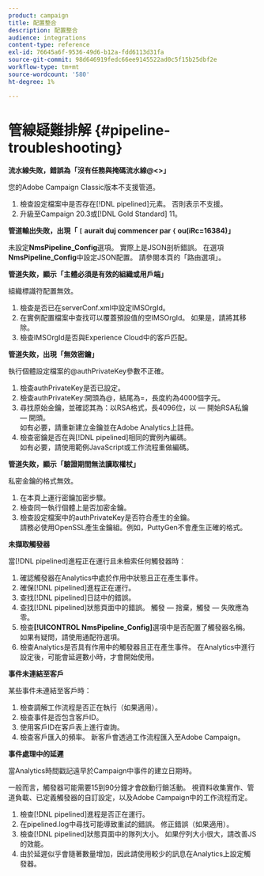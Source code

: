 ```yaml
---
product: campaign
title: 配置整合
description: 配置整合
audience: integrations
content-type: reference
exl-id: 76645a6f-9536-49d6-b12a-fdd6113d31fa
source-git-commit: 98d646919fedc66ee9145522ad0c5f15b25dbf2e
workflow-type: tm+mt
source-wordcount: '580'
ht-degree: 1%

---
```


# 管線疑難排解 {#pipeline-troubleshooting}

**流水線失敗，錯誤為「沒有任務與掩碼流水線@&lt;>」**

您的Adobe Campaign Classic版本不支援管道。

1. 檢查設定檔案中是否存在[!DNL pipelined]元素。 否則表示不支援。
1. 升級至Campaign 20.3或[!DNL Gold Standard] 11。

**管道輸出失敗，出現「 `[` aurait duj commencer par  `{` ou(iRc=16384)」**

未設定&#x200B;**NmsPipeline_Config**選項。 實際上是JSON剖析錯誤。
在選項**NmsPipeline_Config**&#x200B;中設定JSON配置。 請參閱本頁的「路由選項」。

**管道失敗，顯示「主體必須是有效的組織或用戶端」**

組織標識符配置無效。

1. 檢查是否已在serverConf.xml中設定IMSOrgId。
1. 在實例配置檔案中查找可以覆蓋預設值的空IMSOrgId。 如果是，請將其移除。
1. 檢查IMSOrgId是否與Experience Cloud中的客戶匹配。

**管道失敗，出現「無效密鑰」**

執行個體設定檔案的@authPrivateKey參數不正確。

1. 檢查authPrivateKey是否已設定。
1. 檢查authPrivateKey:開頭為@，結尾為=，長度約為4000個字元。
1. 尋找原始金鑰，並確認其為：以RSA格式，長4096位，以 — 開始RSA私鑰 — 開頭。
   <br> 如有必要，請重新建立金鑰並在Adobe Analytics上註冊。
1. 檢查密鑰是否在與[!DNL pipelined]相同的實例內編碼。 <br>如有必要，請使用範例JavaScript或工作流程重做編碼。

**管道失敗，顯示「驗證期間無法讀取權杖」**

私密金鑰的格式無效。

1. 在本頁上運行密鑰加密步驟。
1. 檢查同一執行個體上是否加密金鑰。
1. 檢查設定檔案中的authPrivateKey是否符合產生的金鑰。 <br>請務必使用OpenSSL產生金鑰組。例如，PuttyGen不會產生正確的格式。

**未擷取觸發器**

當[!DNL pipelined]進程正在運行且未檢索任何觸發器時：

1. 確認觸發器在Analytics中處於作用中狀態且正在產生事件。
1. 確保[!DNL pipelined]進程正在運行。
1. 查找[!DNL pipelined]日誌中的錯誤。
1. 查找[!DNL pipelined]狀態頁面中的錯誤。 觸發 — 捨棄，觸發 — 失敗應為零。
1. 檢查&#x200B;**[!UICONTROL NmsPipeline_Config]**&#x200B;選項中是否配置了觸發器名稱。 如果有疑問，請使用通配符選項。
1. 檢查Analytics是否具有作用中的觸發器且正在產生事件。 在Analytics中進行設定後，可能會延遲數小時，才會開始使用。

**事件未連結至客戶**

某些事件未連結至客戶時：

1. 檢查調解工作流程是否正在執行（如果適用）。
1. 檢查事件是否包含客戶ID。
1. 使用客戶ID在客戶表上進行查詢。
1. 檢查客戶匯入的頻率。 新客戶會透過工作流程匯入至Adobe Campaign。

**事件處理中的延遲**

當Analytics時間戳記遠早於Campaign中事件的建立日期時。

一般而言，觸發器可能需要15到90分鐘才會啟動行銷活動。 視資料收集實作、管道負載、已定義觸發器的自訂設定，以及Adobe Campaign中的工作流程而定。

1. 檢查[!DNL pipelined]進程是否正在運行。
1. 在pipelined.log中尋找可能導致重試的錯誤。 修正錯誤（如果適用）。
1. 檢查[!DNL pipelined]狀態頁面中的隊列大小。 如果佇列大小很大，請改善JS的效能。
1. 由於延遲似乎會隨著數量增加，因此請使用較少的訊息在Analytics上設定觸發器。
